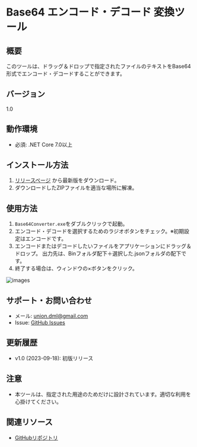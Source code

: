 # Base64 エンコード・デコード 変換ツール

## 概要
このツールは、ドラッグ＆ドロップで指定されたファイルのテキストをBase64形式でエンコード・デコードすることができます。

## バージョン
1.0

## 動作環境
- 必須: .NET Core 7.0以上

## インストール方法
1. [リリースページ](https://github.com/yutaka-art/Samples/blob/main/F13KeySenderExec/releases/Base64Converter.zip) から最新版をダウンロード。
2. ダウンロードしたZIPファイルを適当な場所に解凍。

## 使用方法
1. `Base64Converter.exe`をダブルクリックで起動。
2. エンコード・デコードを選択するためのラジオボタンをチェック。※初期設定はエンコードです。
3. エンコードまたはデコードしたいファイルをアプリケーションにドラッグ＆ドロップ。
出力先は、Binフォルダ配下＋選択した.jsonフォルダの配下です。
4. 終了する場合は、ウィンドウの×ボタンをクリック。

![images](/Images/00.png) 

## サポート・お問い合わせ
- メール: union.dml@gmail.com
- Issue: [GitHub Issues](https://github.com/yutaka-art/Samples/issues)

## 更新履歴
- v1.0 (2023-09-18): 初版リリース

## 注意
- 本ツールは、指定された用途のためだけに設計されています。適切な利用を心掛けてください。

## 関連リソース
- [GitHubリポジトリ](https://github.com/yutaka-art/Samples/)
